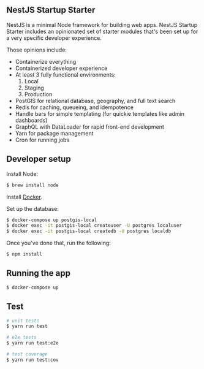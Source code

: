 ## NestJS Startup Starter

NestJS is a minimal Node framework for building web apps. NestJS Startup Starter includes an opinionated set of starter modules that's been set up for a very specific developer experience.

Those opinions include:

* Containerize everything
* Containerized developer experience
* At least 3 fully functional environments:
  1. Local
  2. Staging
  3. Production
* PostGIS for relational database, geography, and full text search
* Redis for caching, queueing, and idempotence
* Handle bars for simple templating (for quickie templates like admin dashboards)
* GraphQL with DataLoader for rapid front-end development
* Yarn for package management
* Cron for running jobs

## Developer setup

Install Node:
```bash
$ brew install node
```

Install [Docker](https://docs.docker.com/get-docker/).

Set up the database:

```bash
$ docker-compose up postgis-local
$ docker exec -it postgis-local createuser -U postgres localuser
$ docker exec -it postgis-local createdb -U postgres localdb
```

 Once you've done that, run the following:

```bash
$ npm install
```

## Running the app

```bash
$ docker-compose up
```

## Test

```bash
# unit tests
$ yarn run test

# e2e tests
$ yarn run test:e2e

# test coverage
$ yarn run test:cov
```
